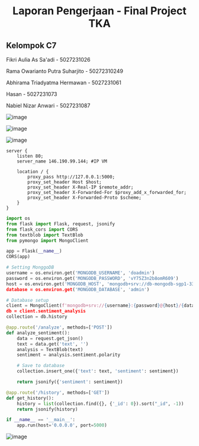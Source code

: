 <div align=center>

# Laporan Pengerjaan - Final Project TKA

</div>


## Kelompok C7
Fikri Aulia As Sa'adi - 5027231026

Rama Owarianto Putra Suharjito - 50272310249

Abhirama Triadyatma Hermawan  - 5027231061

Hasan - 5027231073

Nabiel Nizar Anwari - 5027231087


![image](https://github.com/ch0clat/FPTKA/assets/128571877/63d02ffb-55c1-44f8-b978-0762cc4ae038)

![image](https://github.com/ch0clat/FPTKA/assets/128571877/2449dcf7-1cc0-49aa-a7d9-0cfa7f6b94dc)

![image](https://github.com/ch0clat/FPTKA/assets/128571877/960f7c96-a9e6-49ef-82a2-73c0c838ff12)



```
server {
    listen 80;
    server_name 146.190.99.144; #IP VM

    location / {
        proxy_pass http://127.0.0.1:5000;
        proxy_set_header Host $host;
        proxy_set_header X-Real-IP $remote_addr;
        proxy_set_header X-Forwarded-For $proxy_add_x_forwarded_for;
        proxy_set_header X-Forwarded-Proto $scheme;
    }
}
```

``` py
import os
from flask import Flask, request, jsonify
from flask_cors import CORS
from textblob import TextBlob
from pymongo import MongoClient

app = Flask(__name__)
CORS(app)

# Setting MonggoDB
username = os.environ.get('MONGODB_USERNAME', 'doadmin')
password = os.environ.get('MONGODB_PASSWORD', 'vY75Z3n2b8omR609')
host = os.environ.get('MONGODB_HOST', 'mongodb+srv://db-mongodb-sgp1-33856-dde5f5ff.mongo.ondigitaloce>
database = os.environ.get('MONGODB_DATABASE', 'admin')

# Database setup
client = MongoClient(f'mongodb+srv://{username}:{password}@{host}/{database}?retryWrites=true&w=majori>
db = client.sentiment_analysis
collection = db.history

@app.route('/analyze', methods=['POST'])
def analyze_sentiment():
    data = request.get_json()
    text = data.get('text', '')
    analysis = TextBlob(text)
    sentiment = analysis.sentiment.polarity

    # Save to database
    collection.insert_one({'text': text, 'sentiment': sentiment})

    return jsonify({'sentiment': sentiment})

@app.route('/history', methods=['GET'])
def get_history():
    history = list(collection.find({}, {'_id': 0}).sort("_id", -1))
    return jsonify(history)

if __name__ == '__main__':
    app.run(host='0.0.0.0', port=5000)
```

![image](https://github.com/ch0clat/FPTKA/assets/128571877/336faa64-00e2-4a4f-966a-a9d205906a62)
